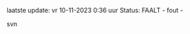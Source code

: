 laatste update: 
vr 10-11-2023  0:36   uur 
Status: FAALT - fout - 
<div class="service R">svn</div>
